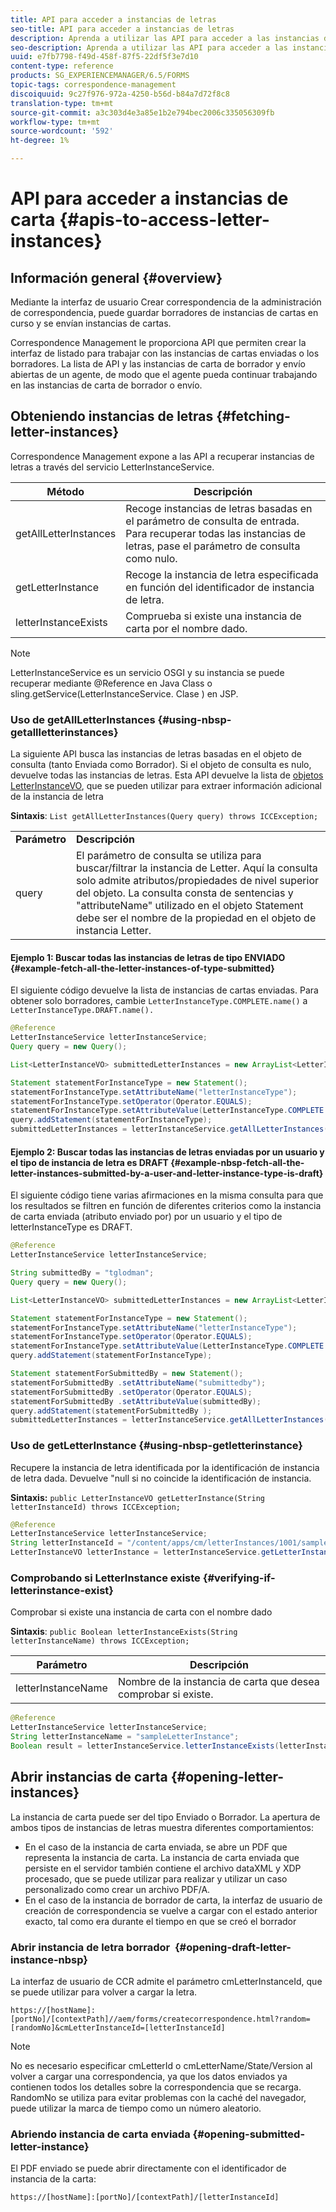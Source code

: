 ```yaml
---
title: API para acceder a instancias de letras
seo-title: API para acceder a instancias de letras
description: Aprenda a utilizar las API para acceder a las instancias de letras.
seo-description: Aprenda a utilizar las API para acceder a las instancias de letras.
uuid: e7fb7798-f49d-458f-87f5-22df5f3e7d10
content-type: reference
products: SG_EXPERIENCEMANAGER/6.5/FORMS
topic-tags: correspondence-management
discoiquuid: 9c27f976-972a-4250-b56d-b84a7d72f8c8
translation-type: tm+mt
source-git-commit: a3c303d4e3a85e1b2e794bec2006c335056309fb
workflow-type: tm+mt
source-wordcount: '592'
ht-degree: 1%

---
```



# API para acceder a instancias de carta {#apis-to-access-letter-instances}

## Información general {#overview}

Mediante la interfaz de usuario Crear correspondencia de la administración de correspondencia, puede guardar borradores de instancias de cartas en curso y se envían instancias de cartas.

Correspondence Management le proporciona API que permiten crear la interfaz de listado para trabajar con las instancias de cartas enviadas o los borradores. La lista de API y las instancias de carta de borrador y envío abiertas de un agente, de modo que el agente pueda continuar trabajando en las instancias de carta de borrador o envío.

## Obteniendo instancias de letras {#fetching-letter-instances}

Correspondence Management expone a las API a recuperar instancias de letras a través del servicio LetterInstanceService.

| Método | Descripción |
|--- |--- |
| getAllLetterInstances | Recoge instancias de letras basadas en el parámetro de consulta de entrada. Para recuperar todas las instancias de letras, pase el parámetro de consulta como nulo. |
| getLetterInstance | Recoge la instancia de letra especificada en función del identificador de instancia de letra. |
| letterInstanceExists | Comprueba si existe una instancia de carta por el nombre dado. |

>[!NOTE]
>
>LetterInstanceService es un servicio OSGI y su instancia se puede recuperar mediante @Reference en Java
>Class o sling.getService(LetterInstanceService. Clase ) en JSP.

### Uso de getAllLetterInstances {#using-nbsp-getallletterinstances}

La siguiente API busca las instancias de letras basadas en el objeto de consulta (tanto Enviada como Borrador). Si el objeto de consulta es nulo, devuelve todas las instancias de letras. Esta API devuelve la lista de [objetos LetterInstanceVO](https://helpx.adobe.com/aem-forms/6-2/javadocs/com/adobe/icc/dbforms/obj/LetterInstanceVO.html), que se pueden utilizar para extraer información adicional de la instancia de letra

**Sintaxis**:  `List getAllLetterInstances(Query query) throws ICCException;`

<table>
 <tbody>
  <tr>
   <td><strong>Parámetro</strong></td>
   <td><strong>Descripción</strong></td>
  </tr>
  <tr>
   <td>query</td>
   <td>El parámetro de consulta se utiliza para buscar/filtrar la instancia de Letter. Aquí la consulta solo admite atributos/propiedades de nivel superior del objeto. La consulta consta de sentencias y "attributeName" utilizado en el objeto Statement debe ser el nombre de la propiedad en el objeto de instancia Letter.<br /> </td>
  </tr>
 </tbody>
</table>

#### Ejemplo 1: Buscar todas las instancias de letras de tipo ENVIADO {#example-fetch-all-the-letter-instances-of-type-submitted}

El siguiente código devuelve la lista de instancias de cartas enviadas. Para obtener solo borradores, cambie `LetterInstanceType.COMPLETE.name()` a `LetterInstanceType.DRAFT.name().`

```java
@Reference
LetterInstanceService letterInstanceService;
Query query = new Query();

List<LetterInstanceVO> submittedLetterInstances = new ArrayList<LetterInstanceVO>();

Statement statementForInstanceType = new Statement();
statementForInstanceType.setAttributeName("letterInstanceType");
statementForInstanceType.setOperator(Operator.EQUALS);
statementForInstanceType.setAttributeValue(LetterInstanceType.COMPLETE.name());
query.addStatement(statementForInstanceType);
submittedLetterInstances = letterInstanceService.getAllLetterInstances(query);
```

#### Ejemplo 2: Buscar todas las instancias de letras enviadas por un usuario y el tipo de instancia de letra es DRAFT {#example-nbsp-fetch-all-the-letter-instances-submitted-by-a-user-and-letter-instance-type-is-draft}

El siguiente código tiene varias afirmaciones en la misma consulta para que los resultados se filtren en función de diferentes criterios como la instancia de carta enviada (atributo enviado por) por un usuario y el tipo de letterInstanceType es DRAFT.

```java
@Reference
LetterInstanceService letterInstanceService;

String submittedBy = "tglodman";
Query query = new Query();

List<LetterInstanceVO> submittedLetterInstances = new ArrayList<LetterInstanceVO>();

Statement statementForInstanceType = new Statement();
statementForInstanceType.setAttributeName("letterInstanceType");
statementForInstanceType.setOperator(Operator.EQUALS);
statementForInstanceType.setAttributeValue(LetterInstanceType.COMPLETE.name());
query.addStatement(statementForInstanceType);

Statement statementForSubmittedBy = new Statement();
statementForSubmittedBy .setAttributeName("submittedby");
statementForSubmittedBy .setOperator(Operator.EQUALS);
statementForSubmittedBy .setAttributeValue(submittedBy);
query.addStatement(statementForSubmittedBy );
submittedLetterInstances = letterInstanceService.getAllLetterInstances(query);
```

### Uso de getLetterInstance {#using-nbsp-getletterinstance}

Recupere la instancia de letra identificada por la identificación de instancia de letra dada. Devuelve &quot;null si no coincide la identificación de instancia.

**Sintaxis:** `public LetterInstanceVO getLetterInstance(String letterInstanceId) throws ICCException;`

```java
@Reference
LetterInstanceService letterInstanceService;
String letterInstanceId = "/content/apps/cm/letterInstances/1001/sampleLetterInstance";
LetterInstanceVO letterInstance = letterInstanceService.getLetterInstance(letterInstanceId );
```

### Comprobando si LetterInstance existe {#verifying-if-letterinstance-exist}

Comprobar si existe una instancia de carta con el nombre dado

**Sintaxis**:  `public Boolean letterInstanceExists(String letterInstanceName) throws ICCException;`

| **Parámetro** | **Descripción** |
|---|---|
| letterInstanceName | Nombre de la instancia de carta que desea comprobar si existe. |

```java
@Reference
LetterInstanceService letterInstanceService;
String letterInstanceName = "sampleLetterInstance";
Boolean result = letterInstanceService.letterInstanceExists(letterInstanceName );
```

## Abrir instancias de carta {#opening-letter-instances}

La instancia de carta puede ser del tipo Enviado o Borrador. La apertura de ambos tipos de instancias de letras muestra diferentes comportamientos:

* En el caso de la instancia de carta enviada, se abre un PDF que representa la instancia de carta. La instancia de carta enviada que persiste en el servidor también contiene el archivo dataXML y XDP procesado, que se puede utilizar para realizar y utilizar un caso personalizado como crear un archivo PDF/A.
* En el caso de la instancia de borrador de carta, la interfaz de usuario de creación de correspondencia se vuelve a cargar con el estado anterior exacto, tal como era durante el tiempo en que se creó el borrador

### Abrir instancia de letra borrador  {#opening-draft-letter-instance-nbsp}

La interfaz de usuario de CCR admite el parámetro cmLetterInstanceId, que se puede utilizar para volver a cargar la letra.

`https://[hostName]:[portNo]/[contextPath]//aem/forms/createcorrespondence.html?random=[randomNo]&cmLetterInstanceId=[letterInstanceId]`

>[!NOTE]
>
>No es necesario especificar cmLetterId o cmLetterName/State/Version al volver a cargar una correspondencia, ya que los datos enviados ya contienen todos los detalles sobre la correspondencia que se recarga. RandomNo se utiliza para evitar problemas con la caché del navegador, puede utilizar la marca de tiempo como un número aleatorio.

### Abriendo instancia de carta enviada {#opening-submitted-letter-instance}

El PDF enviado se puede abrir directamente con el identificador de instancia de la carta:

`https://[hostName]:[portNo]/[contextPath]/[letterInstanceId]`
